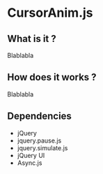 # CursorAnim.js
## What is it ?
Blablabla
## How does it works ?
Blablabla
## Dependencies
- jQuery
- jquery.pause.js
- jquery.simulate.js
- jQuery UI
- Async.js
